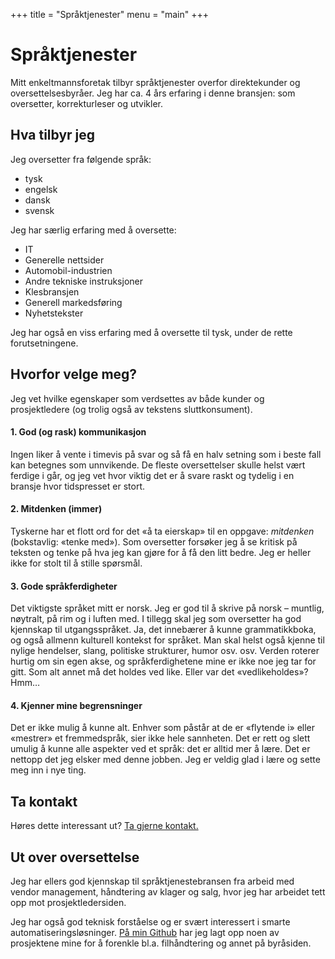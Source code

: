 +++
title = "Språktjenester"
menu = "main"
+++

# Språktjenester
Mitt enkeltmannsforetak tilbyr språktjenester overfor direktekunder og oversettelsesbyråer. Jeg har ca. 4 års erfaring i denne bransjen: som oversetter, korrekturleser og utvikler.

## Hva tilbyr jeg
Jeg oversetter fra følgende språk:
* tysk
* engelsk
* dansk
* svensk

Jeg har særlig erfaring med å oversette:
* IT
* Generelle nettsider
* Automobil-industrien
* Andre tekniske instruksjoner
* Klesbransjen
* Generell markedsføring
* Nyhetstekster

Jeg har også en viss erfaring med å oversette til tysk, under de rette forutsetningene.

## Hvorfor velge meg?
 Jeg vet hvilke egenskaper som verdsettes av både kunder og prosjektledere (og trolig også av tekstens sluttkonsument).

#### 1. God (og rask) kommunikasjon
Ingen liker å vente i timevis på svar og så få en halv setning som i beste fall kan betegnes som unnvikende. 
De fleste oversettelser skulle helst vært ferdige i går, og jeg vet hvor viktig det er å svare raskt og tydelig i en bransje hvor tidspresset er stort. 

#### 2. Mitdenken (immer)
Tyskerne har et flott ord for det «å ta eierskap» til en oppgave: *mitdenken* (bokstavlig: «tenke med»). 
Som oversetter forsøker jeg å se kritisk på teksten og tenke på hva jeg kan gjøre for å få den litt bedre. Jeg er heller ikke for stolt til å stille spørsmål.

#### 3. Gode språkferdigheter
Det viktigste språket mitt er norsk. Jeg er god til å skrive på norsk – muntlig, nøytralt, på rim og i luften med. I tillegg skal jeg som oversetter ha god kjennskap til utgangsspråket. Ja, det innebærer å kunne grammatikkboka, og også allmenn kulturell kontekst for språket. Man skal helst også kjenne til nylige hendelser, slang, politiske strukturer, humor osv. osv. Verden roterer hurtig om sin egen akse, og språkferdighetene mine er ikke noe jeg tar for gitt. Som alt annet må det holdes ved like. Eller var det «vedlikeholdes»? Hmm…

#### 4. Kjenner mine begrensninger
Det er ikke mulig å kunne alt. 
Enhver som påstår at de er «flytende i» eller «mestrer» et fremmedspråk, sier ikke hele sannheten.
Det er rett og slett umulig å kunne alle aspekter ved et språk: det er alltid mer å lære.
Det er nettopp det jeg elsker med denne jobben. 
Jeg er veldig glad i lære og sette meg inn i nye ting.

## Ta kontakt
Høres dette interessant ut? [Ta gjerne kontakt.](/om#kontakt)


## Ut over oversettelse
Jeg har ellers god kjennskap til språktjenestebransen fra arbeid med vendor management, håndtering av klager og salg, hvor jeg har arbeidet tett opp mot prosjektledersiden.

Jeg har også god teknisk forståelse og er svært interessert i smarte automatiseringsløsninger. [På min Github](https://github.com/Oleham) har jeg lagt opp noen av prosjektene mine for å forenkle bl.a. filhåndtering og annet på byråsiden. 
